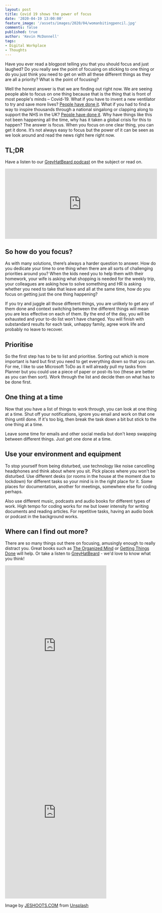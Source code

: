 ```yaml
---
layout: post
title: Covid 19 shows the power of focus
date: '2020-04-19 13:00:00'
feature_image: '/assets/images/2020/04/womanbitingpencil.jpg'
comments: false
published: true
author: 'Kevin McDonnell'
tags:
- Digital Workplace
- Thoughts
---
```

Have you ever read a blogpost telling you that you should focus and just laughed? Do you really see the point of focusing on sticking to one thing or do you just think you need to get on with all these different things as they are all a priority? What is the point of focusing? 

Well the honest answer is that we are finding out right now. We are seeing people able to focus on one thing because that is the thing that is front of most people's minds – Covid-19. What if you have to invent a new ventilator to try and save more lives? [People have done it](https://www.bbc.co.uk/news/business-52309294). What if you had to find a way to inspire thousands through a national singalong or clapping along to support the NHS in the UK? [People have done it](https://www.bbc.co.uk/news/av/uk-52319191/coronavirus-uk-residents-clap-for-our-carers). Why have things like this not been happening all the time, why has it taken a global crisis for this to happen? The answer is focus. When you focus on one clear thing, you can get it done. It’s not always easy to focus but the power of it can be seen as we look around and read the news right here right now. 

## TL;DR 
Have a listen to our [GreyHatBeard podcast](https://www.greyhatbeard.com) on the subject or read on. 

<iframe src="https://open.spotify.com/embed-podcast/episode/0uhfXIgSBvdf9EGcNsRJDl" width="100%" height="232" frameborder="0" allowtransparency="true" allow="encrypted-media"></iframe> 

## So how do you focus? 
As with many solutions, there’s always a harder question to answer. How do you dedicate your time to one thing when there are all sorts of challenging priorities around you? When the kids need you to help them with their homework, your wife is asking what shopping is needed for the weekly trip, your colleagues are asking how to solve something and HR is asking whether you need to take that leave and all at the same time, how do you focus on getting just the one thing happening? 

If you try and juggle all those different things, you are unlikely to get any of them done and context switching between the different things will mean you are less effective on each of them. By the end of the day, you will be exhausted and your to-do list won’t have changed. You will finish with substandard results for each task, unhappy family, agree work life and probably no leave to recover. 

## Prioritise 
So the first step has to be to list and prioritise. Sorting out which is more important is hard but first you need to get everything down so that you can. For me, I like to use Microsoft ToDo as it will already pull my tasks from Planner but you could use a piece of paper or post-its too (these are better as you can then sort). Work through the list and decide then on what has to be done first. 

## One thing at a time 
Now that you have a list of things to work through, you can look at one thing at a time. Shut off your notifications, ignore you email and work on that one thing until done. If it's too big, then break the task down a bit but stick to the one thing at a time.  

Leave some time for emails and other social media but don't keep swapping between different things. Just get one done at a time. 

## Use your environment and equipment
To stop yourself from being disturbed, use technology like noise cancelling headphones and think about where you sit. Pick places where you won't be disturbed. Use different desks (or rooms in the house at the moment due to lockdown) for different tasks so your mind is in the right place for it. Some places for documentation, another for meetings, somewhere else for coding perhaps. 

Also use different music, podcasts and audio books for different types of work. High tempo for coding works for me but lower intensity for writing documents and reading articles. For repetitive tasks, having an audio book or podcast in the background works. 


## Where can I find out more? 
There are so many things out there on focusing, amusingly enough to really distract you. Great books such as [The Organized Mind](https://www.amazon.co.uk/dp/B00M8PUC8K) or [Getting Things Done](https://www.amazon.co.uk/Getting-Things-Done-Stress-free-Productivity-ebook/dp/B00SHL3V8M) will help. Or take a listen to [GreyHatBeard](https://www.greyhatbeard.com/2020-04-17-show8part2/) - we'd love to know what you think! 

<iframe type="text/html" width="336" height="550" frameborder="0" allowfullscreen style="max-width:100%" src="https://read.amazon.co.uk/kp/card?asin=B00M8PUC8K&preview=inline&linkCode=kpe&ref_=cm_sw_r_kb_dp_mkhNEbFBDP5D0" ></iframe>
<iframe type="text/html" width="336" height="550" frameborder="0" allowfullscreen style="max-width:100%" src="https://read.amazon.co.uk/kp/card?asin=B00SHL3V8M&preview=inline&linkCode=kpe&ref_=cm_sw_r_kb_dp_ilhNEbHQ0726J" ></iframe>

 Image by [JESHOOTS.COM](https://unsplash.com/@jeshoots) from [Unsplash](https://Unsplash.com)

  

 

 